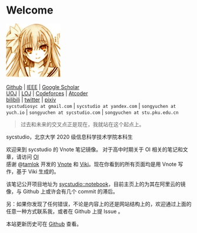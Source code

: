 # Welcome

![](gravatar.png)

[Github](https://github.com/SYCstudio) | [IEEE](https://ieeexplore.ieee.org/author/37089924474) | [Google Scholar](https://scholar.google.com/citations?user=d-3rxrIAAAAJ)   
[UOJ](http://uoj.ac/user/profile/SYCstudio) | [LOJ](https://loj.ac/user/1480) | [Codeforces](http://codeforces.com/profile/SYCstudio) | [Atcoder](https://atcoder.jp/users/SYCstudio)    
[bilibili](https://space.bilibili.com/16392626) | [twitter](https://twitter.com/sycstudio1) | [pixiv](https://www.pixiv.net/users/24728784)  
`sycstudiosyc at gmail.com` | `sycstudio at yandex.com` | `songyuchen at yuch.io` | `songyuchen at sycstudio.com` | `songyuchen at stu.pku.edu.cn`  

> 过去和未来的交叉点正是现在，我就站在这个起点上。

sycstudio，北京大学 2020 级信息科学技术学院本科生

欢迎来到 sycstudio 的 Vnote 笔记镜像。
对于高中时期关于 OI 相关的笔记和文章，请访问 [OI](https://oi.sycstudio.com)  
感谢 @[tamlok](https://github.com/tamlok) 开发的 [Vnote](https://github.com/tamlok/vnote/) 和 [Viki](https://github.com/tamlok/viki)。现在你看到的所有页面均是用 Vnote 写作，基于 Viki 生成的。

该笔记公开项目地址为 [sycstudio::notebook](https://github.com/sycstudio/notebook)，目前主页上的为其在阿里云的镜像，与 Github 上或许会有几个 commit 的滞后。

另：如果你发现了任何错误，不论是内容上的还是网站结构上的，欢迎通过上面的任意一种方式联系我，或者在 Github 上提 Issue 。

本站更新历史可在 [Github](https://github.com/SYCstudio/notebook) 查看。